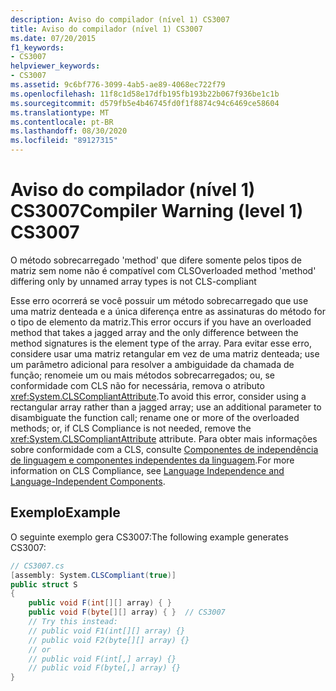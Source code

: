 ```yaml
---
description: Aviso do compilador (nível 1) CS3007
title: Aviso do compilador (nível 1) CS3007
ms.date: 07/20/2015
f1_keywords:
- CS3007
helpviewer_keywords:
- CS3007
ms.assetid: 9c6bf776-3099-4ab5-ae89-4068ec722f79
ms.openlocfilehash: 11f8c1d58e17dfb195fb193b22b067f936be1c1b
ms.sourcegitcommit: d579fb5e4b46745fd0f1f8874c94c6469ce58604
ms.translationtype: MT
ms.contentlocale: pt-BR
ms.lasthandoff: 08/30/2020
ms.locfileid: "89127315"
---
```

# <a name="compiler-warning-level-1-cs3007"></a><span data-ttu-id="d37bd-103">Aviso do compilador (nível 1) CS3007</span><span class="sxs-lookup"><span data-stu-id="d37bd-103">Compiler Warning (level 1) CS3007</span></span>
<span data-ttu-id="d37bd-104">O método sobrecarregado 'method' que difere somente pelos tipos de matriz sem nome não é compatível com CLS</span><span class="sxs-lookup"><span data-stu-id="d37bd-104">Overloaded method 'method' differing only by unnamed array types is not CLS-compliant</span></span>  
  
 <span data-ttu-id="d37bd-105">Esse erro ocorrerá se você possuir um método sobrecarregado que use uma matriz denteada e a única diferença entre as assinaturas do método for o tipo de elemento da matriz.</span><span class="sxs-lookup"><span data-stu-id="d37bd-105">This error occurs if you have an overloaded method that takes a jagged array and the only difference between the method signatures is the element type of the array.</span></span> <span data-ttu-id="d37bd-106">Para evitar esse erro, considere usar uma matriz retangular em vez de uma matriz denteada; use um parâmetro adicional para resolver a ambiguidade da chamada de função; renomeie um ou mais métodos sobrecarregados; ou, se conformidade com CLS não for necessária, remova o atributo <xref:System.CLSCompliantAttribute>.</span><span class="sxs-lookup"><span data-stu-id="d37bd-106">To avoid this error, consider using a rectangular array rather than a jagged array; use an additional parameter to disambiguate the function call; rename one or more of the overloaded methods; or, if CLS Compliance is not needed, remove the <xref:System.CLSCompliantAttribute> attribute.</span></span> <span data-ttu-id="d37bd-107">Para obter mais informações sobre conformidade com a CLS, consulte [Componentes de independência de linguagem e componentes independentes da linguagem](../../../standard/language-independence-and-language-independent-components.md).</span><span class="sxs-lookup"><span data-stu-id="d37bd-107">For more information on CLS Compliance, see [Language Independence and Language-Independent Components](../../../standard/language-independence-and-language-independent-components.md).</span></span>  
  
## <a name="example"></a><span data-ttu-id="d37bd-108">Exemplo</span><span class="sxs-lookup"><span data-stu-id="d37bd-108">Example</span></span>  
 <span data-ttu-id="d37bd-109">O seguinte exemplo gera CS3007:</span><span class="sxs-lookup"><span data-stu-id="d37bd-109">The following example generates CS3007:</span></span>  
  
```csharp  
// CS3007.cs  
[assembly: System.CLSCompliant(true)]  
public struct S  
{  
    public void F(int[][] array) { }  
    public void F(byte[][] array) { }  // CS3007  
    // Try this instead:  
    // public void F1(int[][] array) {}  
    // public void F2(byte[][] array) {}  
    // or
    // public void F(int[,] array) {}  
    // public void F(byte[,] array) {}  
}  
```
